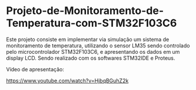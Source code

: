 # Projeto-de-Monitoramento-de-Temperatura-com-STM32F103C6
Este projeto consiste em implementar via simulação um sistema de monitoramento de temperatura, utilizando o sensor LM35 sendo controlado pelo microcontrolador STM32F103C6, e apresentando os dados em um display LCD. Sendo realizado com os softwares STM32IDE e Proteus.


Vídeo de apresentação:

https://www.youtube.com/watch?v=HjbqBGuhZ2k
